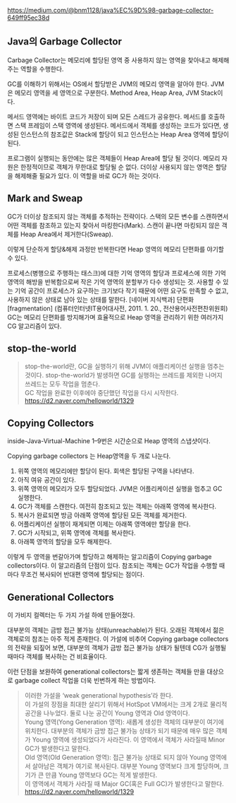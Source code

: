 https://medium.com/@bnm1128/java%EC%9D%98-garbage-collector-649ff95ec38d

## Java의 Garbage Collector
Carbage Collector는 메모리에 할당된 영역 중 사용하지 않는 영역을 찾아내고 해제해 주는 역할을 수행한다.


GC를 이해하기 위해서는 OS에서 할당받은 JVM의 메모리 영역을 알아야 한다. JVM은 메모리 영역을 세 영역으로 구분한다. Method Area, Heap Area, JVM Stack이다.

메서드 영역에는 바이트 코드가 저장이 되며 모든 스레드가 공유한다. 메서드를 호출하면 스택 프레임이 스택 영역에 생성된다. 메서드에서 객체를 생성하는 코드가 있다면, 생성된 인스턴스의 참조값은 Stack에 할당이 되고 인스턴스는 Heap Area 영역에 할당이된다.

프로그램이 실행되는 동안에는 많은 객체들이 Heap Area에 할당 될 것이다. 메모리 자원은 한정적이므로 객체가 무한대로 할당될 순 없다. 더이상 사용되지 않는 영역은 할당을 해제해줄 필요가 있다. 이 역할을 바로 GC가 하는 것이다.

## Mark and Sweap
GC가 더이상 참조되지 않는 객체를 추적하는 전략이다. 스택의 모든 변수를 스캔하면서 어떤 객체를 참조하고 있는지 찾아서 마킹한다(Mark). 스캔이 끝나면 마킹되지 않은 객체를 Heap Area에서 제거한다(Sweap).

이렇게 단순하게 할당&해제 과정만 반복한다면 Heap 영역의 메모리 단편화를 야기할 수 있다.

프로세스(병행으로 주행하는 태스크)에 대한 기억 영역의 할당과 프로세스에 의한 기억 영역의 해방을 반복함으로써 작은 기억 영역의 분할부가 다수 생성되는 것. 사용할 수 있는 기억 공간이 프로세스가 요구하는 크기보다 작기 때문에 어떤 요구도 만족할 수 없고, 사용하지 않은 상태로 남아 있는 상태를 말한다.
[네이버 지식백과] 단편화 [fragmentation] (컴퓨터인터넷IT용어대사전, 2011. 1. 20., 전산용어사전편찬위원회)
GC는 메모리 단편화를 방지해가며 효율적으로 Heap 영역을 관리하기 위한 여러가지 CG 알고리즘이 있다.

## stop-the-world
> stop-the-world란, GC을 실행하기 위해 JVM이 애플리케이션 실행을 멈추는 것이다. stop-the-world가 발생하면 GC를 실행하는 쓰레드를 제외한 나머지 쓰레드는 모두 작업을 멈춘다.  
> GC 작업을 완료한 이후에야 중단했던 작업을 다시 시작한다.  
https://d2.naver.com/helloworld/1329

## Copying Collectors

inside-Java-Virtual-Machine
1–9번은 시간순으로 Heap 영역의 스냅샷이다.

Copying garbage collectors 는 Heap영역을 두 개로 나눈다.

1. 위쪽 영역의 메모리에만 할당이 된다. 회색은 할당된 구역을 나타낸다.
2. 아직 여유 공간이 있다.
3. 위쪽 영역의 메모리가 모두 할당되었다. JVM은 어플리케이션 실행을 멈추고 GC 실행한다.
4. GC가 객체를 스캔한다. 여전히 참조되고 있는 객체는 아래쪽 영역에 복사한다.
5. 복사가 완료되면 방금 아래쪽 영역에 할당된 모든 객체를 제거한다.
6. 어플리케이션 실행이 재게되면 이제는 아래쪽 영역에만 할당을 한다.
7. GC가 시작되고, 위쪽 영역에 객체를 복사한다.
8. 아래쪽 영역의 할당을 모두 해제한다.  

이렇게 두 영역을 번갈아가며 할당하고 해제하는 알고리즘이 Copying garbage collectors이다. 이 알고리즘의 단점이 있다. 참조되는 객체는 GC가 작업을 수행할 때마다 무조건 복사되어 반대편 영역에 할당되는 점이다.

## Generational Collectors
이 가비지 컬렉터는 두 가지 가설 하에 만들어졌다.

대부분의 객체는 금방 접근 불가능 상태(unreachable)가 된다.
오래된 객체에서 젊은 객체로의 참조는 아주 적게 존재한다.
이 가설에 비추어 Copying garbage collectors 의 전략을 되짚어 보면, 대부분의 객체가 금방 접근 불가능 상태가 될텐데 CG가 실행될 때마다 객체를 복사하는 건 비효율이다.

이런 단점을 보완하여 generational collectors는 짧게 생존하는 객체들 만을 대상으로 garbage collect 작업을 더욱 빈번하게 하는 방법이다.

>이러한 가설을 ‘weak generational hypothesis’라 한다.   
> 이 가설의 장점을 최대한 살리기 위해서 HotSpot VM에서는 크게 2개로 물리적 공간을 나누었다. 둘로 나눈 공간이 Young 영역과 Old 영역이다.  
>Young 영역(Yong Generation 영역): 새롭게 생성한 객체의 대부분이 여기에 위치한다. 
대부분의 객체가 금방 접근 불가능 상태가 되기 때문에 매우 많은 객체가 Young 영역에 생성되었다가 사라진다. 이 영역에서 객체가 사라질때 Minor GC가 발생한다고 말한다.  
>Old 영역(Old Generation 영역): 접근 불가능 상태로 되지 않아 Young 영역에서 살아남은 객체가 여기로 복사된다. 대부분 Young 영역보다 크게 할당하며, 크기가 큰 만큼 Young 영역보다 GC는 적게 발생한다.   
>이 영역에서 객체가 사라질 때 Major GC(혹은 Full GC)가 발생한다고 말한다.
> https://d2.naver.com/helloworld/1329


